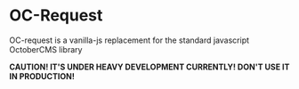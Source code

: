 # OC-Request
OC-request is a vanilla-js replacement for the standard javascript OctoberCMS library

**CAUTION! IT'S UNDER HEAVY DEVELOPMENT CURRENTLY! DON'T USE IT IN PRODUCTION!**